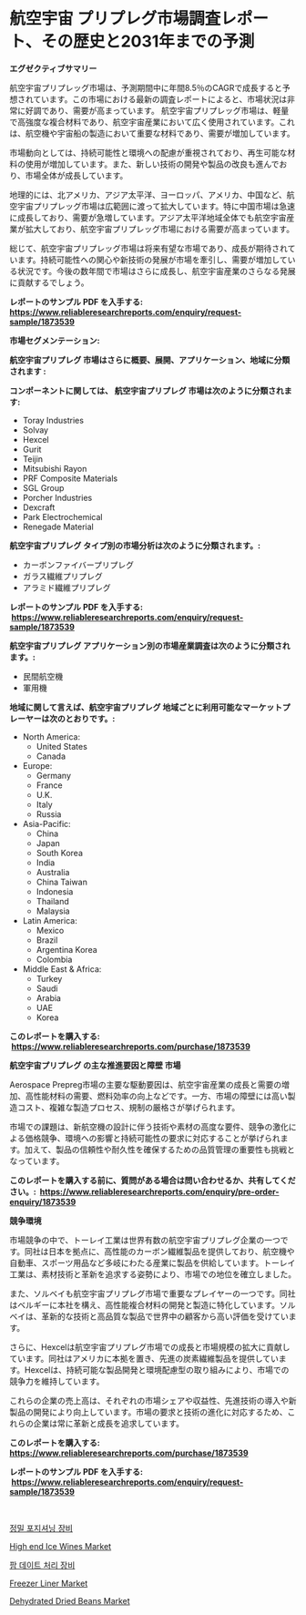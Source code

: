 <p><h1>航空宇宙 プリプレグ市場調査レポート、その歴史と2031年までの予測</h1></p><p><strong>エグゼクティブサマリー</strong></p>
<p><p>航空宇宙プリプレッグ市場は、予測期間中に年間8.5％のCAGRで成長すると予想されています。この市場における最新の調査レポートによると、市場状況は非常に好調であり、需要が高まっています。 航空宇宙プリプレッグ市場は、軽量で高強度な複合材料であり、航空宇宙産業において広く使用されています。これは、航空機や宇宙船の製造において重要な材料であり、需要が増加しています。</p><p>市場動向としては、持続可能性と環境への配慮が重視されており、再生可能な材料の使用が増加しています。また、新しい技術の開発や製品の改良も進んでおり、市場全体が成長しています。</p><p>地理的には、北アメリカ、アジア太平洋、ヨーロッパ、アメリカ、中国など、航空宇宙プリプレッグ市場は広範囲に渡って拡大しています。特に中国市場は急速に成長しており、需要が急増しています。アジア太平洋地域全体でも航空宇宙産業が拡大しており、航空宇宙プリプレッグ市場における需要が高まっています。</p><p>総じて、航空宇宙プリプレッグ市場は将来有望な市場であり、成長が期待されています。持続可能性への関心や新技術の発展が市場を牽引し、需要が増加している状況です。今後の数年間で市場はさらに成長し、航空宇宙産業のさらなる発展に貢献するでしょう。</p></p>
<p><strong>レポートのサンプル PDF を入手する: <a href="https://www.reliableresearchreports.com/enquiry/request-sample/1873539">https://www.reliableresearchreports.com/enquiry/request-sample/1873539</a></strong></p>
<p><strong>市場セグメンテーション:</strong></p>
<p><strong> 航空宇宙プリプレグ 市場はさらに概要、展開、アプリケーション、地域に分類されます :</strong></p>
<p><strong>コンポーネントに関しては、 航空宇宙プリプレグ 市場は次のように分類されます: &nbsp;</strong></p>
<p><ul><li>Toray Industries</li><li>Solvay</li><li>Hexcel</li><li>Gurit</li><li>Teijin</li><li>Mitsubishi Rayon</li><li>PRF Composite Materials</li><li>SGL Group</li><li>Porcher Industries</li><li>Dexcraft</li><li>Park Electrochemical</li><li>Renegade Material</li></ul></p>
<p><strong> 航空宇宙プリプレグ タイプ別の市場分析は次のように分類されます。:</strong></p>
<p><ul><li>カーボンファイバープリプレグ</li><li>ガラス繊維プリプレグ</li><li>アラミド繊維プリプレグ</li></ul></p>
<p><strong>レポートのサンプル PDF を入手する: &nbsp;<a href="https://www.reliableresearchreports.com/enquiry/request-sample/1873539">https://www.reliableresearchreports.com/enquiry/request-sample/1873539</a></strong></p>
<p><strong> 航空宇宙プリプレグ アプリケーション別の市場産業調査は次のように分類されます。:</strong></p>
<p><ul><li>民間航空機</li><li>軍用機</li></ul></p>
<p><strong>地域に関して言えば、航空宇宙プリプレグ 地域ごとに利用可能なマーケットプレーヤーは次のとおりです。:</strong></p>
<p><ul>
    <li>
        North America:
        <ul>
            <li>United States</li>
            <li>Canada</li>
        </ul>
    </li>
    <li>
        Europe:
        <ul>
            <li>Germany</li>
            <li>France</li>
            <li>U.K.</li>
            <li>Italy</li>
            <li>Russia</li>
        </ul>
    </li>
    <li>
        Asia-Pacific:
        <ul>
            <li>China</li>
            <li>Japan</li>
            <li>South Korea</li>
            <li>India</li>
            <li>Australia</li>
            <li>China Taiwan</li>
            <li>Indonesia</li>
            <li>Thailand</li>
            <li>Malaysia</li>
        </ul>
    </li>
    <li>
        Latin America:
        <ul>
            <li>Mexico</li>
            <li>Brazil</li>
            <li>Argentina Korea</li>
            <li>Colombia</li>
        </ul>
    </li>
    <li>
        Middle East & Africa:
        <ul>
            <li>Turkey</li>
            <li>Saudi</li>
            <li>Arabia</li>
            <li>UAE</li>
            <li>Korea</li>
        </ul>
    </li>
    </ul></p>
<p><strong>このレポートを購入する: &nbsp;<a href="https://www.reliableresearchreports.com/purchase/1873539">https://www.reliableresearchreports.com/purchase/1873539</a></strong></p>
<p><strong>航空宇宙プリプレグ の主な推進要因と障壁 市場</strong></p>
<p><p>Aerospace Prepreg市場の主要な駆動要因は、航空宇宙産業の成長と需要の増加、高性能材料の需要、燃料効率の向上などです。一方、市場の障壁には高い製造コスト、複雑な製造プロセス、規制の厳格さが挙げられます。</p><p>市場での課題は、新航空機の設計に伴う技術や素材の高度な要件、競争の激化による価格競争、環境への影響と持続可能性の要求に対応することが挙げられます。加えて、製品の信頼性や耐久性を確保するための品質管理の重要性も挑戦となっています。</p></p>
<p><strong>このレポートを購入する前に、質問がある場合は問い合わせるか、共有してください。:&nbsp; <a href="https://www.reliableresearchreports.com/enquiry/pre-order-enquiry/1873539">https://www.reliableresearchreports.com/enquiry/pre-order-enquiry/1873539</a></strong></p>
<p><strong>競争環境</strong></p>
<p><p>市場競争の中で、トーレイ工業は世界有数の航空宇宙プリプレグ企業の一つです。同社は日本を拠点に、高性能のカーボン繊維製品を提供しており、航空機や自動車、スポーツ用品など多岐にわたる産業に製品を供給しています。トーレイ工業は、素材技術と革新を追求する姿勢により、市場での地位を確立しました。</p><p>また、ソルベイも航空宇宙プリプレグ市場で重要なプレイヤーの一つです。同社はベルギーに本社を構え、高性能複合材料の開発と製造に特化しています。ソルベイは、革新的な技術と高品質な製品で世界中の顧客から高い評価を受けています。</p><p>さらに、Hexcelは航空宇宙プリプレグ市場での成長と市場規模の拡大に貢献しています。同社はアメリカに本拠を置き、先進の炭素繊維製品を提供しています。Hexcelは、持続可能な製品開発と環境配慮型の取り組みにより、市場での競争力を維持しています。</p><p>これらの企業の売上高は、それぞれの市場シェアや収益性、先進技術の導入や新製品の開発により向上しています。市場の要求と技術の進化に対応するため、これらの企業は常に革新と成長を追求しています。</p></p>
<p><strong>このレポートを購入する: &nbsp; <a href="https://www.reliableresearchreports.com/purchase/1873539">https://www.reliableresearchreports.com/purchase/1873539</a></strong></p>
<p><strong>レポートのサンプル PDF を入手する: &nbsp;<a href="https://www.reliableresearchreports.com/enquiry/request-sample/1873539">https://www.reliableresearchreports.com/enquiry/request-sample/1873539</a></strong><strong></strong></p>
<p>&nbsp;</p>
<p><p><a href="https://github.com/vs019sa3m8x/Market-Research-Report-List-1/blob/main/32897052331.md">정밀 포지셔닝 장비</a></p><p><a href="https://issuu.com/reportprime-2/docs/high-end-ice-wines-market-size-2030_104ea9198ffbc6">High end Ice Wines Market</a></p><p><a href="https://github.com/lzrvbyqzftro57/Market-Research-Report-List-1/blob/main/84021162330.md">팜 데이트 처리 장비</a></p><p><a href="https://github.com/gulaimolin/Market-Research-Report-List-3/blob/main/freezer-liner-market.md">Freezer Liner Market</a></p><p><a href="https://issuu.com/reportprime-2/docs/dehydrated-dried-beans-market-size-_d093ec0462a8fd">Dehydrated Dried Beans Market</a></p></p>
